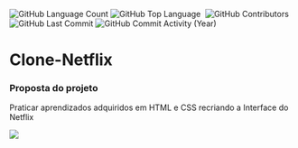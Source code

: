 <img alt="GitHub Language Count" src="https://img.shields.io/github/languages/count/Riquecelo/clone-netflix" /> <img alt="GitHub Top Language" src="https://img.shields.io/github/languages/top/Riquecelo/clone-netflix" /> <img alt="" src="https://img.shields.io/github/repo-size/Riquecelo/clone-netflix" /> <img alt="GitHub Contributors" src="https://img.shields.io/github/contributors/Riquecelo/clone-netflix" /> <img alt="GitHub Last Commit" src="https://img.shields.io/github/last-commit/Riquecelo/clone-netflix" /> <img alt="GitHub Commit Activity (Year)" src="https://img.shields.io/github/commit-activity/y/Riquecelo/clone-netflix" />

# Clone-Netflix

### Proposta do projeto
Praticar aprendizados adquiridos em HTML e CSS recriando a Interface do Netflix

[![](https://img.shields.io/badge/clone-Netflix-red)](https://riquecelo.github.io/clone-netflix/)

